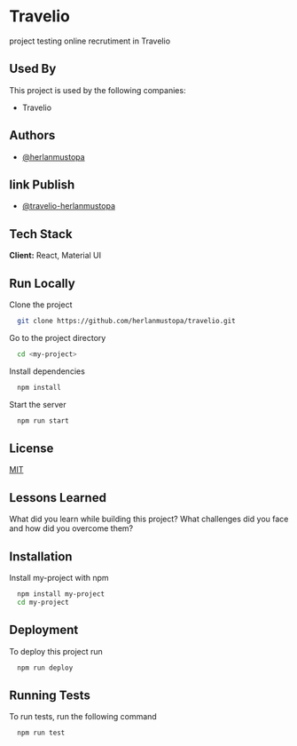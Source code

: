 # Travelio

project testing online recrutiment in Travelio

<!-- <img  src="/public/travelio.png" width="100" height="100" alt="travelio"/> -->

## Used By

This project is used by the following companies:

- Travelio
## Authors

- [@herlanmustopa](https://www.github.com/herlanmustopa)

## link Publish

- [@travelio-herlanmustopa](https://travelio-herlanmustopa.netlify.app/)

## Tech Stack

**Client:** React, Material UI

## Run Locally

Clone the project

```bash
  git clone https://github.com/herlanmustopa/travelio.git
```

Go to the project directory

```bash
  cd <my-project>
```

Install dependencies

```bash
  npm install
```

Start the server

```bash
  npm run start
```

## License

[MIT](https://choosealicense.com/licenses/mit/)

## Lessons Learned

What did you learn while building this project? What challenges did you face and how did you overcome them?

## Installation

Install my-project with npm

```bash
  npm install my-project
  cd my-project
```

## Deployment

To deploy this project run

```bash
  npm run deploy
```

## Running Tests

To run tests, run the following command

```bash
  npm run test
```

<!--
## Environment Variables

To run this project, you will need to add the following environment variables to your .env file

`API_KEY`

`ANOTHER_API_KEY`

## Documentation

[Documentation](https://linktodocumentation) -->
